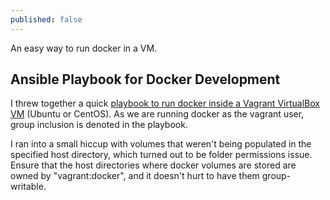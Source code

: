 ```yaml
---
published: false
---
```

An easy way to run docker in a VM.

## Ansible Playbook for Docker Development
I threw together a quick [playbook to run docker inside a Vagrant VirtualBox VM](https://bitbucket.org/ngstigator/ansible-playbook-dockerhost/) (Ubuntu or CentOS). As we are running docker as the vagrant user, group inclusion is denoted in the playbook.

I ran into a small hiccup with volumes that weren't being populated in the specified host directory, which turned out to be folder permissions issue. Ensure that the host directories where docker volumes are stored are owned by "vagrant:docker", and it doesn't hurt to have them group-writable.
